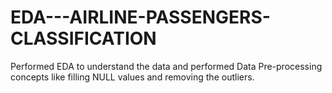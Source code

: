 # EDA---AIRLINE-PASSENGERS-CLASSIFICATION
Performed EDA to understand the data and performed Data Pre-processing concepts like filling NULL values and removing the outliers.
